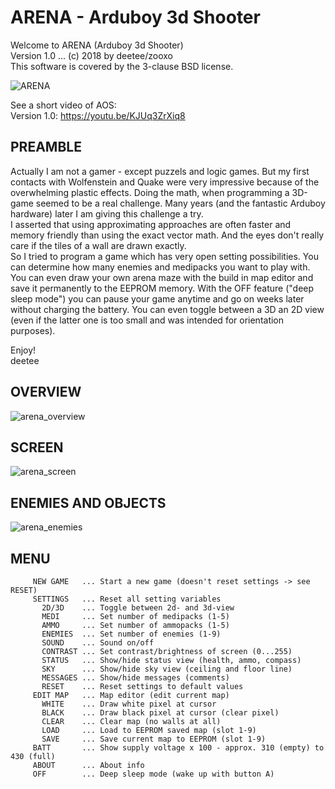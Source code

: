 # ARENA - Arduboy 3d Shooter
Welcome to ARENA (Arduboy 3d Shooter)  
Version 1.0 ... (c) 2018 by deetee/zooxo  
This software is covered by the 3-clause BSD license.  

![ARENA](https://user-images.githubusercontent.com/16148023/48252998-865d5380-e406-11e8-815f-6acf1334c7d1.jpg)  

See a short video of AOS:  
 Version 1.0: https://youtu.be/KJUq3ZrXiq8

## PREAMBLE
Actually I am not a gamer - except puzzels and logic games. But my first contacts with Wolfenstein and Quake were very impressive because of the overwhelming plastic effects. Doing the math, when programming a 3D-game seemed to be a real challenge. Many years (and the fantastic Arduboy hardware) later I am giving this challenge a try.  
I asserted that using approximating approaches are often faster and memory friendly than using the exact vector math. And the eyes don't really care if the tiles of a wall are drawn exactly.  
So I tried to program a game which has very open setting possibilities. You can determine how many enemies and medipacks you want to play with. You can even draw your own arena maze with the build in map editor and save it permanently to the EEPROM memory. With the OFF feature ("deep sleep mode") you can pause your game anytime and go on weeks later without charging the battery. You can even toggle between a 3D an 2D view (even if the latter one is too small and was intended for orientation purposes).

Enjoy!  
deetee

## OVERVIEW

![arena_overview](https://user-images.githubusercontent.com/16148023/48253026-970dc980-e406-11e8-9c46-7cb1a5500ddf.jpg)

## SCREEN

![arena_screen](https://user-images.githubusercontent.com/16148023/48253033-9aa15080-e406-11e8-964e-16f50c795315.jpg)

## ENEMIES AND OBJECTS

![arena_enemies](https://user-images.githubusercontent.com/16148023/48254125-67ac8c00-e409-11e8-8e9d-fe9e67bcb907.jpg)

## MENU
``````
     NEW GAME   ... Start a new game (doesn't reset settings -> see RESET)
     SETTINGS   ... Reset all setting variables
       2D/3D    ... Toggle between 2d- and 3d-view
       MEDI     ... Set number of medipacks (1-5)
       AMMO     ... Set number of ammopacks (1-5)
       ENEMIES  ... Set number of enemies (1-9)
       SOUND    ... Sound on/off
       CONTRAST ... Set contrast/brightness of screen (0...255)
       STATUS   ... Show/hide status view (health, ammo, compass)
       SKY      ... Show/hide sky view (ceiling and floor line)
       MESSAGES ... Show/hide messages (comments)
       RESET    ... Reset settings to default values
     EDIT MAP   ... Map editor (edit current map)
       WHITE    ... Draw white pixel at cursor
       BLACK    ... Draw black pixel at cursor (clear pixel)
       CLEAR    ... Clear map (no walls at all)
       LOAD     ... Load to EEPROM saved map (slot 1-9)
       SAVE     ... Save current map to EEPROM (slot 1-9)
     BATT       ... Show supply voltage x 100 - approx. 310 (empty) to 430 (full)
     ABOUT      ... About info
     OFF        ... Deep sleep mode (wake up with button A)
``````     
